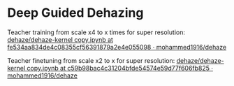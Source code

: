 # Deep Guided Dehazing

Teacher training from scale x4 to x times for super resolution: [dehaze/dehaze-kernel copy.ipynb at fe534aa834de4c08355cf56391879a2e4e055098 · mohammed1916/dehaze](https://github.com/mohammed1916/dehaze/blob/fe534aa834de4c08355cf56391879a2e4e055098/dehaze-kernel%20copy.ipynb)

Teacher finetuning from scale x2 to x for super resolution: [dehaze/dehaze-kernel copy.ipynb at c59b98bac4c31204bfde54574e59d77f606fb825 · mohammed1916/dehaze](https://github.com/mohammed1916/dehaze/blob/c59b98bac4c31204bfde54574e59d77f606fb825/dehaze-kernel%20copy.ipynb)
